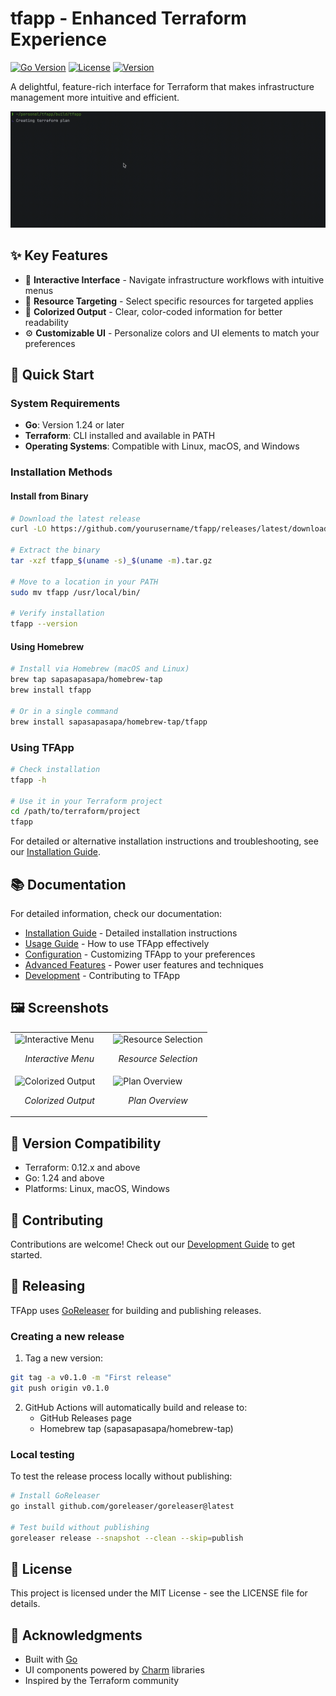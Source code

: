# tfapp - Enhanced Terraform Experience

[![Go Version](https://img.shields.io/badge/Go-1.24-blue.svg)](https://go.dev/)
[![License](https://img.shields.io/badge/License-MIT-green.svg)](LICENSE)
[![Version](https://img.shields.io/badge/Version-0.1.0-orange.svg)](https://github.com/yourusername/tfapp/releases)

A delightful, feature-rich interface for Terraform that makes infrastructure management more intuitive and efficient.

![TFApp Demo](.github/demo.gif)

## ✨ Key Features

- 🚀 **Interactive Interface** - Navigate infrastructure workflows with intuitive menus
- 🎯 **Resource Targeting** - Select specific resources for targeted applies
- 🌈 **Colorized Output** - Clear, color-coded information for better readability
- ⚙️ **Customizable UI** - Personalize colors and UI elements to match your preferences

## 🚀 Quick Start

### System Requirements

- **Go**: Version 1.24 or later
- **Terraform**: CLI installed and available in PATH
- **Operating Systems**: Compatible with Linux, macOS, and Windows

### Installation Methods

#### Install from Binary

```bash
# Download the latest release
curl -LO https://github.com/yourusername/tfapp/releases/latest/download/tfapp_$(uname -s)_$(uname -m).tar.gz

# Extract the binary
tar -xzf tfapp_$(uname -s)_$(uname -m).tar.gz

# Move to a location in your PATH
sudo mv tfapp /usr/local/bin/

# Verify installation
tfapp --version
```

#### Using Homebrew

```bash
# Install via Homebrew (macOS and Linux)
brew tap sapasapasapa/homebrew-tap
brew install tfapp

# Or in a single command
brew install sapasapasapa/homebrew-tap/tfapp
```

### Using TFApp

```bash
# Check installation
tfapp -h

# Use it in your Terraform project
cd /path/to/terraform/project
tfapp
```
For detailed or alternative installation instructions and troubleshooting, see our [Installation Guide](docs/installation.md).

## 📚 Documentation

For detailed information, check our documentation:

- [Installation Guide](docs/installation.md) - Detailed installation instructions
- [Usage Guide](docs/usage.md) - How to use TFApp effectively
- [Configuration](docs/configuration.md) - Customizing TFApp to your preferences
- [Advanced Features](docs/advanced.md) - Power user features and techniques
- [Development](docs/development.md) - Contributing to TFApp

## 🖼️ Screenshots

<table>
  <tr>
    <td width="50%">
      <img src="https://via.placeholder.com/400x300.png?text=Interactive+Menu" alt="Interactive Menu" />
      <p align="center"><em>Interactive Menu</em></p>
    </td>
    <td width="50%">
      <img src="https://via.placeholder.com/400x300.png?text=Resource+Selection" alt="Resource Selection" />
      <p align="center"><em>Resource Selection</em></p>
    </td>
  </tr>
  <tr>
    <td width="50%">
      <img src="https://via.placeholder.com/400x300.png?text=Colorized+Output" alt="Colorized Output" />
      <p align="center"><em>Colorized Output</em></p>
    </td>
    <td width="50%">
      <img src="https://via.placeholder.com/400x300.png?text=Plan+Overview" alt="Plan Overview" />
      <p align="center"><em>Plan Overview</em></p>
    </td>
  </tr>
</table>

## 🔄 Version Compatibility

- Terraform: 0.12.x and above
- Go: 1.24 and above
- Platforms: Linux, macOS, Windows

## 👥 Contributing

Contributions are welcome! Check out our [Development Guide](docs/development.md) to get started.

## 🚀 Releasing

TFApp uses [GoReleaser](https://goreleaser.com/) for building and publishing releases.

### Creating a new release

1. Tag a new version:
```bash
git tag -a v0.1.0 -m "First release"
git push origin v0.1.0
```

2. GitHub Actions will automatically build and release to:
   - GitHub Releases page
   - Homebrew tap (sapasapasapa/homebrew-tap)

### Local testing

To test the release process locally without publishing:

```bash
# Install GoReleaser
go install github.com/goreleaser/goreleaser@latest

# Test build without publishing
goreleaser release --snapshot --clean --skip=publish
```

## 📜 License

This project is licensed under the MIT License - see the LICENSE file for details.

## 🙏 Acknowledgments

- Built with [Go](https://go.dev/)
- UI components powered by [Charm](https://charm.sh/) libraries
- Inspired by the Terraform community

